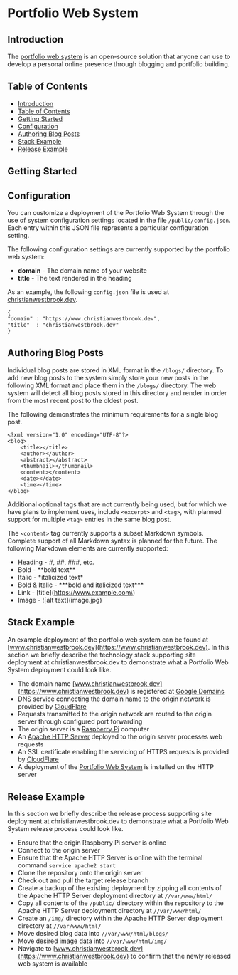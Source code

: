 # Portfolio Web System

## Introduction

The [portfolio web system](https://www.github.com/christian-westbrook/portfolio-web-system/) is an open-source solution that anyone can use to develop a personal online presence through blogging and portfolio building.  



## Table of Contents
- [Introduction](#introduction)
- [Table of Contents](#table-of-contents)
- [Getting Started](#getting-started)
- [Configuration](#configuration)
- [Authoring Blog Posts](#authoring-blog-posts)
- [Stack Example](#stack-example)
- [Release Example](#release-example)

## Getting Started



## Configuration

You can customize a deployment of the Portfolio Web System through the use of system configuration settings located in the file `/public/config.json`. Each entry within this JSON file represents a particular configuration setting.

The following configuration settings are currently supported by the portfolio web system:  
- **domain** - The domain name of your website  
- **title** - The text rendered in the heading  

As an example, the following `config.json` file is used at [christianwestbrook.dev](https://www.christianwestbrook.dev/).  

`{`  
`"domain" : "https://www.christianwestbrook.dev",`  
`"title"  : "christianwestbrook.dev"`  
`}`  

## Authoring Blog Posts

Individual blog posts are stored in XML format in the `/blogs/` directory. To add new blog posts to the system simply store your new posts in the following XML format and place them in the `/blogs/` directory. The web system will detect all blog posts stored in this directory and render in order from the most recent post to the oldest post.

The following demonstrates the minimum requirements for a single blog post.

```
<?xml version="1.0" encoding="UTF-8"?>
<blog>
	<title></title>
	<author></author>
	<abstract></abstract>
	<thumbnail></thumbnail>
	<content></content>
	<date></date>
	<time></time>
</blog>
```

Additional optional tags that are not currently being used, but for which we have plans to implement uses, include `<excerpt>` and `<tag>`, with planned support for multiple `<tag>` entries in the same blog post.  

The `<content>` tag currently supports a subset Markdown symbols. Complete support of all Markdown syntax is planned for the future. The following Markdown elements are currently supported:

- Heading - #, ##, ###, etc.
- Bold - \*\*bold text\*\*
- Italic - \*italicized text\*
- Bold & Italic - \*\*\*bold and italicized text\*\*\*
- Link - \[title\]\(https://www.example.com\)
- Image - !\[alt text\]\(image.jpg\)

## Stack Example

An example deployment of the portfolio web system can be found at [www.christianwestbrook.dev](https://www.christianwestbrook.dev). In this section we briefly describe the technology stack supporting site deployment at christianwestbrook.dev to demonstrate what a Portfolio Web System deployment could look like.  

- The domain name [www.christianwestbrook.dev](https://www.christianwestbrook.dev) is registered at [Google Domains](https://domains.google/)
- DNS service connecting the domain name to the origin network is provided by [CloudFlare](https://www.cloudflare.com/)
- Requests transmitted to the origin network are routed to the origin server through configured port forwarding
- The origin server is a [Raspberry Pi](https://www.raspberrypi.com/) computer
- An [Apache HTTP Server](https://httpd.apache.org/) deployed to the origin server processes web requests
- An SSL certificate enabling the servicing of HTTPS requests is provided by [CloudFlare](https://www.cloudflare.com/)
- A deployment of the [Portfolio Web System](https://github.com/christian-westbrook/portfolio-web-system) is installed on the HTTP server

## Release Example

In this section we briefly describe the release process supporting site deployment at christianwestbrook.dev to demonstrate what a Portfolio Web System release process could look like.

- Ensure that the origin Raspberry Pi server is online
- Connect to the origin server
- Ensure that the Apache HTTP Server is online with the terminal command `service apache2 start`
- Clone the repository onto the origin server
- Check out and pull the target release branch
- Create a backup of the existing deployment by zipping all contents of the Apache HTTP Server deployment directory at `//var/www/html/`
- Copy all contents of the `/public/` directory within the repository to the Apache HTTP Server deployment directory at `//var/www/html/`
- Create an `/img/` directory within the Apache HTTP Server deployment directory at `//var/www/html/`
- Move desired blog data into `//var/www/html/blogs/`
- Move desired image data into `//var/www/html/img/`
- Navigate to [www.christianwestbrook.dev](https://www.christianwestbrook.dev) to confirm that the newly released web system is available